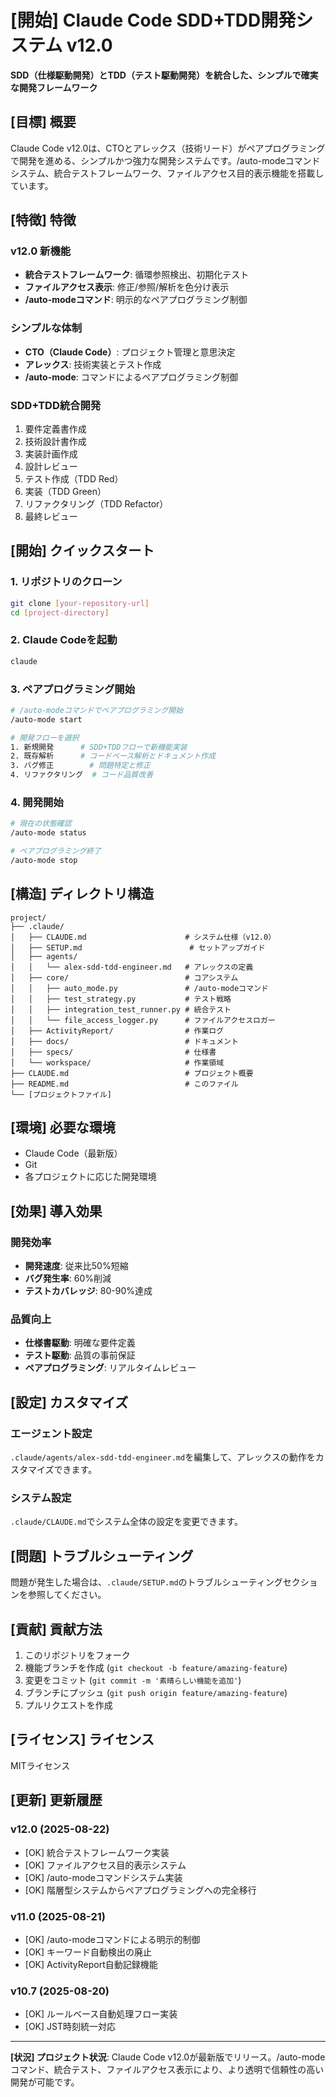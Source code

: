 # [開始] Claude Code SDD+TDD開発システム v12.0

**SDD（仕様駆動開発）とTDD（テスト駆動開発）を統合した、シンプルで確実な開発フレームワーク**

## [目標] 概要

Claude Code v12.0は、CTOとアレックス（技術リード）がペアプログラミングで開発を進める、シンプルかつ強力な開発システムです。/auto-modeコマンドシステム、統合テストフレームワーク、ファイルアクセス目的表示機能を搭載しています。

## [特徴] 特徴

### v12.0 新機能
- **統合テストフレームワーク**: 循環参照検出、初期化テスト
- **ファイルアクセス表示**: 修正/参照/解析を色分け表示
- **/auto-modeコマンド**: 明示的なペアプログラミング制御

### シンプルな体制
- **CTO（Claude Code）**: プロジェクト管理と意思決定
- **アレックス**: 技術実装とテスト作成
- **/auto-mode**: コマンドによるペアプログラミング制御

### SDD+TDD統合開発
1. 要件定義書作成
2. 技術設計書作成
3. 実装計画作成
4. 設計レビュー
5. テスト作成（TDD Red）
6. 実装（TDD Green）
7. リファクタリング（TDD Refactor）
8. 最終レビュー

## [開始] クイックスタート

### 1. リポジトリのクローン
```bash
git clone [your-repository-url]
cd [project-directory]
```

### 2. Claude Codeを起動
```bash
claude
```

### 3. ペアプログラミング開始
```bash
# /auto-modeコマンドでペアプログラミング開始
/auto-mode start

# 開発フローを選択
1. 新規開発      # SDD+TDDフローで新機能実装
2. 既存解析      # コードベース解析とドキュメント作成
3. バグ修正        # 問題特定と修正
4. リファクタリング  # コード品質改善
```

### 4. 開発開始
```bash
# 現在の状態確認
/auto-mode status

# ペアプログラミング終了
/auto-mode stop
```

## [構造] ディレクトリ構造

```
project/
├── .claude/
│   ├── CLAUDE.md                      # システム仕様（v12.0）
│   ├── SETUP.md                        # セットアップガイド
│   ├── agents/
│   │   └── alex-sdd-tdd-engineer.md   # アレックスの定義
│   ├── core/                          # コアシステム
│   │   ├── auto_mode.py               # /auto-modeコマンド
│   │   ├── test_strategy.py           # テスト戦略
│   │   ├── integration_test_runner.py # 統合テスト
│   │   └── file_access_logger.py      # ファイルアクセスロガー
│   ├── ActivityReport/                # 作業ログ
│   ├── docs/                          # ドキュメント
│   ├── specs/                         # 仕様書
│   └── workspace/                     # 作業領域
├── CLAUDE.md                          # プロジェクト概要
├── README.md                          # このファイル
└── [プロジェクトファイル]
```

## [環境] 必要な環境

- Claude Code（最新版）
- Git
- 各プロジェクトに応じた開発環境

## [効果] 導入効果

### 開発効率
- **開発速度**: 従来比50%短縮
- **バグ発生率**: 60%削減
- **テストカバレッジ**: 80-90%達成

### 品質向上
- **仕様書駆動**: 明確な要件定義
- **テスト駆動**: 品質の事前保証
- **ペアプログラミング**: リアルタイムレビュー

## [設定] カスタマイズ

### エージェント設定
`.claude/agents/alex-sdd-tdd-engineer.md`を編集して、アレックスの動作をカスタマイズできます。

### システム設定
`.claude/CLAUDE.md`でシステム全体の設定を変更できます。

## [問題] トラブルシューティング

問題が発生した場合は、`.claude/SETUP.md`のトラブルシューティングセクションを参照してください。

## [貢献] 貢献方法

1. このリポジトリをフォーク
2. 機能ブランチを作成 (`git checkout -b feature/amazing-feature`)
3. 変更をコミット (`git commit -m '素晴らしい機能を追加'`)
4. ブランチにプッシュ (`git push origin feature/amazing-feature`)
5. プルリクエストを作成

## [ライセンス] ライセンス

MITライセンス

## [更新] 更新履歴

### v12.0 (2025-08-22)
- [OK] 統合テストフレームワーク実装
- [OK] ファイルアクセス目的表示システム
- [OK] /auto-modeコマンドシステム実装
- [OK] 階層型システムからペアプログラミングへの完全移行

### v11.0 (2025-08-21)
- [OK] /auto-modeコマンドによる明示的制御
- [OK] キーワード自動検出の廃止
- [OK] ActivityReport自動記録機能

### v10.7 (2025-08-20)
- [OK] ルールベース自動処理フロー実装
- [OK] JST時刻統一対応

---

**[状況] プロジェクト状況**: Claude Code v12.0が最新版でリリース。/auto-modeコマンド、統合テスト、ファイルアクセス表示により、より透明で信頼性の高い開発が可能です。